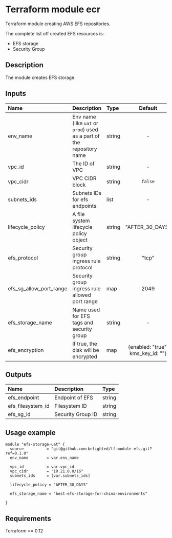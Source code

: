 # Terraform module ecr

Terraform module creating AWS EFS repositories.

The complete list off created EFS resources is:

- EFS storage
- Security Group

## Description

The module creates EFS storage.

## Inputs

| Name                    | Description                                                           |   Type |              Default              | Required |
|:------------------------|:----------------------------------------------------------------------|:-------|:---------------------------------:|:--------:|
| env_name                | Env name (like `uat` or `prod`) used as a part of the repository name | string |                 -                 |   yes    |
| vpc_id                  | The ID of VPC                                                         | string |                 -                 |   yes    |
| vpc_cidr                | VPC CIDR block                                                        | string |              `false`              |   yes    |
| subnets_ids             | Subnets IDs for efs endpoints                                         |  list  |                 -                 |   yes    |
| lifecycle_policy        | A file system lifecycle policy object                                 | string |          "AFTER_30_DAYS"          |    no    |
| efs_protocol            | Security group ingress rule protocol                                  | string |               "tcp"               |    no    |
| efs_sg_allow_port_range | Security group ingress rule allowed port range                        |   map  |                2049               |    no    |
| efs_storage_name        | Name used for EFS tags and security group                             | string |                 -                 |   yes    |
| efs_encryption          | If true, the disk will be encrypted                                   |   map  | {enabled: "true", kms_key_id: ""} |    no    |

## Outputs

| Name              | Description       | Type   |
|:------------------|:------------------|:-------|
| efs_endpoint      | Endpoint of EFS   | string |
| efs_filesystem_id | Filesystem ID     | string |
| efs_sg_id         | Security Group ID | string |

## Usage example

```hcl
module "efs-storage-uat" {
  source          = "git@github.com:belighted/tf-module-efs.git?ref=0.1.0"
  env_name        = var.env_name

  vpc_id          = var.vpc_id
  vpc_cidr        = "10.21.0.0/16"
  subnets_ids     = [var.subnets_ids]

  lifecycle_policy = "AFTER_30_DAYS"
  
  efs_storage_name = "best-efs-storage-for-china-environments"

}
```

## Requirements

Terraform >= 0.12